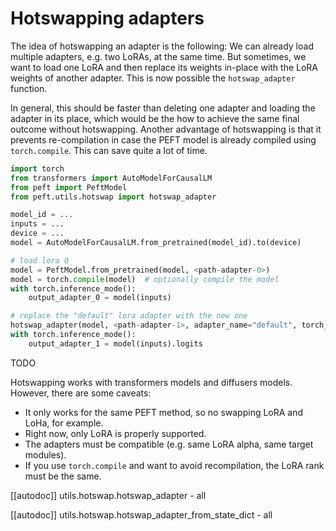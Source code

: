 <!--⚠️ Note that this file is in Markdown but contain specific syntax for our doc-builder (similar to MDX) that may not be
rendered properly in your Markdown viewer.
-->

# Hotswapping adapters

The idea of hotswapping an adapter is the following: We can already load multiple adapters, e.g. two LoRAs, at the same time. But sometimes, we want to load one LoRA and then replace its weights in-place with the LoRA weights of another adapter. This is now possible the `hotswap_adapter` function.

In general, this should be faster than deleting one adapter and loading the adapter in its place, which would be the how to achieve the same final outcome without hotswapping. Another advantage of hotswapping is that it prevents re-compilation in case the PEFT model is already compiled using `torch.compile`. This can save quite a lot of time.

```python
import torch
from transformers import AutoModelForCausalLM
from peft import PeftModel
from peft.utils.hotswap import hotswap_adapter

model_id = ...
inputs = ...
device = ...
model = AutoModelForCausalLM.from_pretrained(model_id).to(device)

# load lora 0
model = PeftModel.from_pretrained(model, <path-adapter-0>)
model = torch.compile(model)  # optionally compile the model
with torch.inference_mode():
    output_adapter_0 = model(inputs)

# replace the "default" lora adapter with the new one
hotswap_adapter(model, <path-adapter-1>, adapter_name="default", torch_device=device)
with torch.inference_mode():
    output_adapter_1 = model(inputs).logits
```

TODO

Hotswapping works with transformers models and diffusers models. However, there are some caveats:

- It only works for the same PEFT method, so no swapping LoRA and LoHa, for example.
- Right now, only LoRA is properly supported.
- The adapters must be compatible (e.g. same LoRA alpha, same target modules).
- If you use `torch.compile` and want to avoid recompilation, the LoRA rank must be the same.

[[autodoc]] utils.hotswap.hotswap_adapter
    - all

[[autodoc]] utils.hotswap.hotswap_adapter_from_state_dict
    - all
